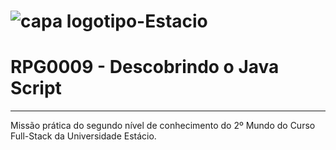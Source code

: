 # ![capa logotipo-Estacio](https://github.com/Myloveken/JavaScript_Ordenar/assets/98883069/2626cf57-3219-4218-bcd8-ec2d0371869a)



# RPG0009 - Descobrindo o Java Script

---

Missão prática do segundo nível de conhecimento do 2º Mundo do
Curso Full-Stack da Universidade Estácio.
